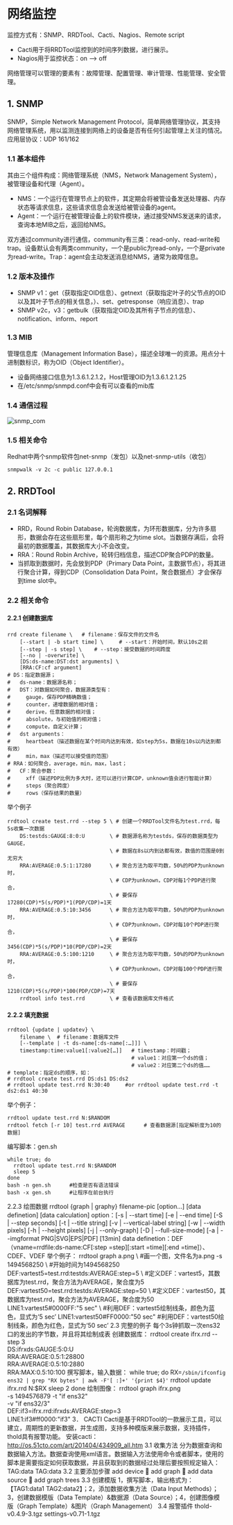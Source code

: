 # 网络监控
监控方式有：SNMP、RRDTool、Cacti、Nagios、Remote script
* Cacti用于将RRDTool监控到的时间序列数据，进行展示。
* Nagios用于监控状态：on --> off

网络管理可以管理的要素有：故障管理、配置管理、审计管理、性能管理、安全管理。
## 1. SNMP
SNMP，Simple Network Management Protocol，简单网络管理协议，其支持网络管理系统，用以监测连接到网络上的设备是否有任何引起管理上关注的情况。应用层协议：UDP 161/162
### 1.1 基本组件
其由三个组件构成：网络管理系统（NMS，Network Management System），被管理设备和代理（Agent）。
- NMS：一个运行在管理节点上的软件，其定期会将被管设备发送处理器、内存状态等请求信息，这些请求信息会发送给被管设备的agent。
- Agent：一个运行在被管理设备上的软件模块，通过接受NMS发送来的请求，查询本地MIB之后，返回给NMS。

双方通过community进行通信，community有三类：read-only、read-write和trap。设备默认会有两类community，一个是public为read-only，一个是private为read-write。Trap：agent会主动发送消息给NMS，通常为故障信息。
### 1.2 版本及操作
* SNMP v1：get（获取指定OID信息）、getnext（获取指定叶子的父节点的OID以及其叶子节点的相关信息，）、set、getresponse（响应消息）、trap
* SNMP v2c，v3：getbulk（获取指定OID及其所有子节点的信息）、notification、inform、report
### 1.3 MIB
管理信息库（Management Information Base），描述全球唯一的资源。用点分十进制数标识，称为OID（Object Identifier）。
* 设备网络接口信息为1.3.6.1.2.1.2，Host管理OID为1.3.6.1.2.1.25
* 在/etc/snmp/snmpd.conf中会有可以查看的mib库
### 1.4 通信过程
![snmp_com](https://github.com/Minions1128/net_tech_notes/blob/master/img/snmp_com.jpg "snmp_com")
### 1.5 相关命令
Redhat中两个snmp软件包net-snmp（发包）以及net-snmp-utils（收包）
```
snmpwalk -v 2c -c public 127.0.0.1
```
## 2. RRDTool
### 2.1 名词解释
* RRD，Round Robin Database，轮询数据库，为环形数据库，分为许多扇形，数据会存在这些扇形里，每个扇形称之为time slot。当数据存满后，会将最初的数据覆盖，其数据库大小不会改变。
* RRA：Round Robin Archive，轮转归档信息，描述CDP聚合PDP的数量。
* 当抓取到数据时，先会放到PDP（Primary Data Point，主数据节点），将其进行聚合计算，得到CDP（Consolidation Data Point，聚合数据点）才会保存到time slot中。
### 2.2 相关命令
#### 2.2.1 创建数据库
```
rrd create filename \   # filename：保存文件的文件名
    [--start | -b start time] \     # --start：开始时间，默认10s之前
    [--step | -s step] \    # --step：接受数据的时间跨度
    [--no | -overwrite] \
    [DS:ds-name:DST:dst arguments] \
    [RRA:CF:cf argument]
# DS：指定数据源；
#   ds-name：数据源名称；
#   DST：对数据如何聚合，数据源类型有：
#     gauge，保存PDP精确数值；
#     counter，递增数据的相对值；
#     derive，任意数据的相对值；
#     absolute，与初始值的相对值；
#     compute，自定义计算；
#   dst arguments：
#     heartbeat（描述数据在某个时间内达到有效，如step为5s，数据在10s以内达到都有效）
#     min，max（描述可以接受值的范围）
# RRA：如何聚合，average，min，max，last；
#   CF：聚合参数：
#     xff（描述PDP比例为多大时，还可以进行计算CDP，unknown值会进行智能计算）
#     steps（聚合跨度）
#     rows（保存结果的数量）
```
举个例子
```
rrdtool create test.rrd --step 5 \ # 创建一个RRDTool文件名为test.rrd，每5s收集一次数据
    DS:testds:GAUGE:8:0:U        \ # 数据源名称为testds，保存的数据类型为GAUGE，
                                 \ # 数据在8s以内到达都有效，数值的范围是0到无穷大
    RRA:AVERAGE:0.5:1:17280      \ # 聚合方法为取平均数，50%的PDP为unknown时，
                                 \ # CDP为unknown，CDP对每1个PDP进行聚合，
                                 \ # 要保存17280(CDP)*5(s/PDP)*1(PDP/CDP)=1天
    RRA:AVERAGE:0.5:10:3456      \ # 聚合方法为取平均数，50%的PDP为unknown时，
                                 \ # CDP为unknown，CDP对每10个PDP进行聚合，
                                 \ # 要保存3456(CDP)*5(s/PDP)*10(PDP/CDP)=2天
    RRA:AVERAGE:0.5:100:1210     \ # 聚合方法为取平均数，50%的PDP为unknown时，
                                 \ # CDP为unknown，CDP对每100个PDP进行聚合，
                                 \ # 要保存1210(CDP)*5(s/PDP)*100(PDP/CDP)=7天
    rrdtool info test.rrd        \ # 查看该数据库文件格式
```
#### 2.2.2 填充数据
```
rrdtool {update | updatev} \    
    filename \  # filename：数据库文件
    [--template | -t ds-name[:ds-name[:…]]] \
    timestamp:time:value1[:value2[…]]   # timestamp：时间戳；
                                        # value1：对应第一个ds的值；
                                        # value2：对应第二个ds的值……
# template：指定ds的顺序，如：
# rrdtool create test.rrd DS:ds1 DS:ds2
# rrdtool update test.rrd N:30:40     #or rrdtool update test.rrd -t ds2:ds1 40:30
```
举个例子：
```
rrdtool update test.rrd N:$RANDOM
rrdtool fetch [-r 10] test.rrd AVERAGE      # 查看数据源[指定解析度为10的数据]
```
编写脚本：gen.sh
```
while true; do
  rrdtool update test.rrd N:$RANDOM
  sleep 5
done
bash -n gen.sh      #检查是否有语法错误
bash -x gen.sh      #让程序在前台执行
```
2.2.3   绘图数据
rrdtool {graph | graphy} filename-pic [option…] [data definetion] [data calculation]
option：[-s | --start time] [-e | --end time] [-S | --step seconds] [-t | --title string] [-v | --vertical-label string] [-w | --width pixels] [-h | --height pixels] [-j | --only-graph] [-D | --full-size-mode] [-a | --imgformat PNG|SVG|EPS|PDF] [13min]
data definetion：DEF（vname=rrdfile:ds-name:CF[:step =step][:start =time][:end =time]）、CDEF、VDEF
举个例子：
rrdtool graph a.png \   #画一个图，文件名为a.png
-s 1494568250 \     #开始时间为1494568250
DEF:vartest5=test.rrd:testds:AVERAGE:step=5 \   #定义DEF：vartest5，其数据库为test.rrd，聚合方法为AVERAGE，聚合度为5
DEF:vartest50=test.rrd:testds:AVERAGE:step=50 \     #定义DEF：vartest50，其数据库为test.rrd，聚合方法为AVERAGE，聚合度为50
LINE1:vartest5#0000FF:"5 sec" \     #利用DEF：vartest5绘制线条，颜色为蓝色，显式为‘5 sec’
LINE1:vartest50#FF0000:"50 sec"     #利用DEF：vartest50绘制线条，颜色为红色，显式为‘50 sec’
2.3 完整的例子
每个3s钟抓取一次ens32口的发出的字节数，并且将其绘制成表
创建数据库：
rrdtool create ifrx.rrd --step 3 \
DS:ifrxds:GAUGE:5:0:U \
RRA:AVERAGE:0.5:1:28800 \
RRA:AVERAGE:0.5:10:2880 \
RRA:MAX:0.5:10:100
撰写脚本，输入数据：
while true; do
  RX=`/sbin/ifconfig ens32 | grep "RX bytes" | awk -F'[ :]+' '{print $4}'`
  rrdtool update ifrx.rrd N:$RX
  sleep 2
done
绘制图像：
rrdtool graph ifrx.png \
-s 1494576879 -t "if ens32" \
-v "if ens32/3" \
DEF:if3=ifrx.rrd:ifrxds:AVERAGE:step=3 \
LINE1:if3#ff0000:"if3"
3．  CACTI
Cacti是基于RRDTool的一款展示工具，可以建立，周期性的更新数据，并生成图，支持多种模版来展示数据，支持插件，thold具有报警功能。
安装cacti：http://os.51cto.com/art/201404/434909_all.htm
3.1 收集方法
分为数据查询和数据输入方法。数据查询使用xml语言。数据输入方法使用命令或者脚本，使用的脚本是需要指定如何获取数据，并且获取到的数据经过处理后要按照规定输入：TAG:data TAG:data
3.2 主要添加步骤
add device  add graph  add data source  add graph trees
3.3 创建模版
1，撰写脚本，输出格式为：【TAG1:data1 TAG2:data2】；2，添加数据收集方法（Data Input Methods）；3，创建数据模版（Data Template）&数据源（Data Source）；4，创建图像模版（Graph Template）&图片（Graph Management）
3.4 报警插件
thold-v0.4.9-3.tgz    settings-v0.71-1.tgz







